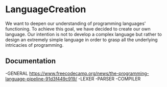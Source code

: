 # LanguageCreation
We want to deepen our understanding of programming languages' functioning. To achieve this goal, we have decided to create our own language. Our intention is not to develop a complex language but rather to design an extremely simple language in order to grasp all the underlying intricacies of programming.

## Documentation
-GENERAL
  https://www.freecodecamp.org/news/the-programming-language-pipeline-91d3f449c919/
-LEXER
-PARSER
-COMPILER
